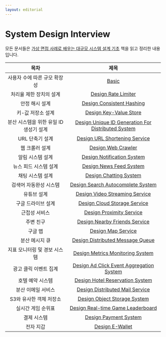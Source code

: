 ```yaml
---
layout: editorial
---
```


# System Design Interview

모든 문서들은 [가상 면접 사례로 배우는 대규모 시스템 설계 기초](https://kobic.net/book/bookInfo/view.do?isbn=9788966263158) 책을 읽고 정리한 내용입니다.

|           목차            |                                                     제목                                                      |
|:-----------------------:|:-----------------------------------------------------------------------------------------------------------:|
|    사용자 수에 따른 규모 확장성     |                                              [Basic](basic.md)                                              |
|      처리율 제한 장치의 설계      |                                [Design Rate Limiter](design-rate-limiter.md)                                |
|        안정 해시 설계         |                          [Design Consistent Hashing](design-consistent-hashing.md)                          |
|       키-값 저장소 설계        |                             [Design Key-Value Store](design-key-value-store.md)                             |
| 분산 시스템을 위한 유일 ID 생성기 설계 | [Design Unique ID Generation For Distributed System](design-unique-id-generation-for-distributed-system.md) |
|       URL 단축기 설계        |                      [Design URL Shortening Service](design-url-shortening-service.md)                      |
|        웹 크롤러 설계         |                                 [Design Web Crawler](design-web-crawler.md)                                 |
|        알림 시스템 설계        |                         [Design Notification System](design-notification-system.md)                         |
|      뉴스 피드 시스템 설계       |                            [Design News Feed System](design-news-feed-system.md)                            |
|        채팅 시스템 설계        |                             [Design Chatting System](design-chatting-system.md)                             |
|      검색어 자동완성 시스템       |                  [Design Search Autocomplete System](design-search-autocomplete-system.md)                  |
|         유튜브 설계          |                     [Design Video Streaming Service](design-video-streaming-service.md)                     |
|       구글 드라이브 설계        |                       [Design Cloud Storage Service](design-cloud-storage-service.md)                       |
|         근접성 서비스         |                           [Design Proximity Service](design-proximity-service.md)                           |
|          주변 친구          |                      [Design Nearby Friends Service](design-nearby-friends-service.md)                      |
|          구글 맵           |                                 [Design Map Service](design-map-service.md)                                 |
|        분산 메시지 큐         |                   [Design Distributed Message Queue](design-distributed-message-queue.md)                   |
|    지표 모니터링 및 경보 시스템     |                   [Design Metrics Monitoring System](design-metrics-monitoring-system.md)                   |
|      광고 클릭 이벤트 집계       |           [Design Ad Click Event Aggregation System](design-ad-click-event-aggregation-system.md)           |
|        호텔 예약 시스템        |                    [Design Hotel Reservation System](design-hotel-reservation-system.md)                    |
|       분산 이메일 서비스        |                    [Design Distributed Mail Service](design-distributed-mail-service.md)                    |
|     S3와 유사한 객체 저장소      |                        [Design Object Storage System](design-object-storage-system)                         |
|       실시간 게임 순위표        |                  [Design Real-time Game Leaderboard](design-real-time-game-leaderboard.md)                  |
|         결제 시스템          |                              [Design Payment System](design-payment-system.md)                              |
|          전자 지갑          |                                    [Design E-Wallet](design-e-wallet.md)                                    |
